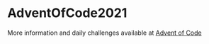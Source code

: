 # AdventOfCode2021

More information and daily challenges available at [Advent of Code](https://adventofcode.com/)